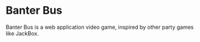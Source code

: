 # Banter Bus
Banter Bus is a web application video game, inspired by other party games like JackBox.
